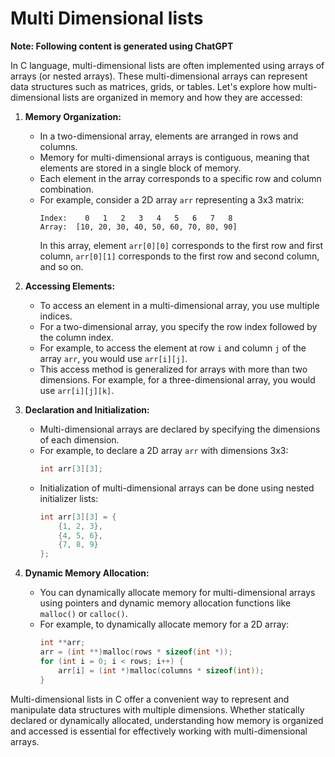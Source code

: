 # Multi Dimensional lists

**Note: Following content is generated using ChatGPT**

In C language, multi-dimensional lists are often implemented using arrays of arrays (or nested arrays). These multi-dimensional arrays can represent data structures such as matrices, grids, or tables. Let's explore how multi-dimensional lists are organized in memory and how they are accessed:

1. **Memory Organization:**
   - In a two-dimensional array, elements are arranged in rows and columns.
   - Memory for multi-dimensional arrays is contiguous, meaning that elements are stored in a single block of memory.
   - Each element in the array corresponds to a specific row and column combination.
   - For example, consider a 2D array `arr` representing a 3x3 matrix:
     ```
     Index:    0   1   2   3   4   5   6   7   8
     Array:  [10, 20, 30, 40, 50, 60, 70, 80, 90]
     ```
     In this array, element `arr[0][0]` corresponds to the first row and first column, `arr[0][1]` corresponds to the first row and second column, and so on.

2. **Accessing Elements:**
   - To access an element in a multi-dimensional array, you use multiple indices.
   - For a two-dimensional array, you specify the row index followed by the column index.
   - For example, to access the element at row `i` and column `j` of the array `arr`, you would use `arr[i][j]`.
   - This access method is generalized for arrays with more than two dimensions. For example, for a three-dimensional array, you would use `arr[i][j][k]`.

3. **Declaration and Initialization:**
   - Multi-dimensional arrays are declared by specifying the dimensions of each dimension.
   - For example, to declare a 2D array `arr` with dimensions 3x3:
     ```c
     int arr[3][3];
     ```
   - Initialization of multi-dimensional arrays can be done using nested initializer lists:
     ```c
     int arr[3][3] = {
         {1, 2, 3},
         {4, 5, 6},
         {7, 8, 9}
     };
     ```

4. **Dynamic Memory Allocation:**
   - You can dynamically allocate memory for multi-dimensional arrays using pointers and dynamic memory allocation functions like `malloc()` or `calloc()`.
   - For example, to dynamically allocate memory for a 2D array:
     ```c
     int **arr;
     arr = (int **)malloc(rows * sizeof(int *));
     for (int i = 0; i < rows; i++) {
         arr[i] = (int *)malloc(columns * sizeof(int));
     }
     ```

Multi-dimensional lists in C offer a convenient way to represent and manipulate data structures with multiple dimensions. Whether statically declared or dynamically allocated, understanding how memory is organized and accessed is essential for effectively working with multi-dimensional arrays.
